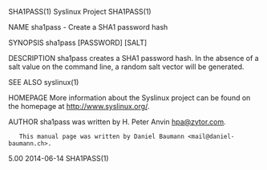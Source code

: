 SHA1PASS(1)                                                                                    Syslinux Project                                                                                   SHA1PASS(1)

NAME
       sha1pass - Create a SHA1 password hash

SYNOPSIS
       sha1pass [PASSWORD] [SALT]

DESCRIPTION
       sha1pass creates a SHA1 password hash. In the absence of a salt value on the command line, a random salt vector will be generated.

SEE ALSO
       syslinux(1)

HOMEPAGE
       More information about the Syslinux project can be found on the homepage at <http://www.syslinux.org/>.

AUTHOR
       sha1pass was written by H. Peter Anvin <hpa@zytor.com>.

       This manual page was written by Daniel Baumann <mail@daniel-baumann.ch>.

5.00                                                                                              2014-06-14                                                                                      SHA1PASS(1)
